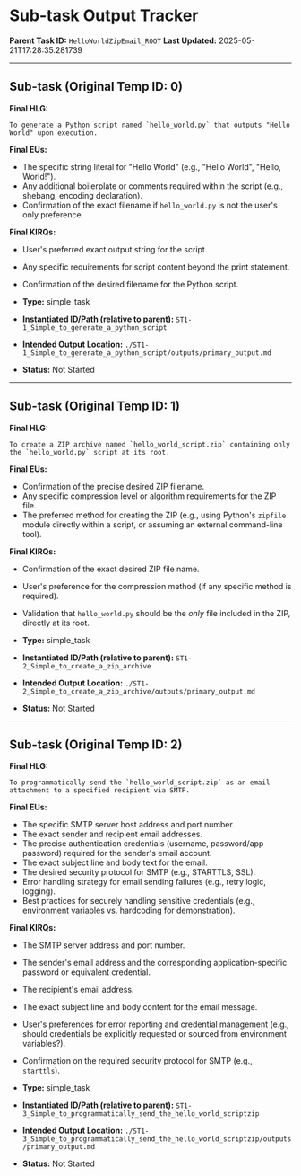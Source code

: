# Sub-task Output Tracker

**Parent Task ID:** `HelloWorldZipEmail_ROOT`
**Last Updated:** 2025-05-21T17:28:35.281739

---
## Sub-task (Original Temp ID: 0)

**Final HLG:**
```
To generate a Python script named `hello_world.py` that outputs "Hello World" upon execution.
```

**Final EUs:**
- The specific string literal for "Hello World" (e.g., "Hello World", "Hello, World!").
- Any additional boilerplate or comments required within the script (e.g., shebang, encoding declaration).
- Confirmation of the exact filename if `hello_world.py` is not the user's only preference.

**Final KIRQs:**
- User's preferred exact output string for the script.
- Any specific requirements for script content beyond the print statement.
- Confirmation of the desired filename for the Python script.

- **Type:** simple_task
- **Instantiated ID/Path (relative to parent):** `ST1-1_Simple_to_generate_a_python_script`
- **Intended Output Location:** `./ST1-1_Simple_to_generate_a_python_script/outputs/primary_output.md`
- **Status:** Not Started

---
## Sub-task (Original Temp ID: 1)

**Final HLG:**
```
To create a ZIP archive named `hello_world_script.zip` containing only the `hello_world.py` script at its root.
```

**Final EUs:**
- Confirmation of the precise desired ZIP filename.
- Any specific compression level or algorithm requirements for the ZIP file.
- The preferred method for creating the ZIP (e.g., using Python's `zipfile` module directly within a script, or assuming an external command-line tool).

**Final KIRQs:**
- Confirmation of the exact desired ZIP file name.
- User's preference for the compression method (if any specific method is required).
- Validation that `hello_world.py` should be the *only* file included in the ZIP, directly at its root.

- **Type:** simple_task
- **Instantiated ID/Path (relative to parent):** `ST1-2_Simple_to_create_a_zip_archive`
- **Intended Output Location:** `./ST1-2_Simple_to_create_a_zip_archive/outputs/primary_output.md`
- **Status:** Not Started

---
## Sub-task (Original Temp ID: 2)

**Final HLG:**
```
To programmatically send the `hello_world_script.zip` as an email attachment to a specified recipient via SMTP.
```

**Final EUs:**
- The specific SMTP server host address and port number.
- The exact sender and recipient email addresses.
- The precise authentication credentials (username, password/app password) required for the sender's email account.
- The exact subject line and body text for the email.
- The desired security protocol for SMTP (e.g., STARTTLS, SSL).
- Error handling strategy for email sending failures (e.g., retry logic, logging).
- Best practices for securely handling sensitive credentials (e.g., environment variables vs. hardcoding for demonstration).

**Final KIRQs:**
- The SMTP server address and port number.
- The sender's email address and the corresponding application-specific password or equivalent credential.
- The recipient's email address.
- The exact subject line and body content for the email message.
- User's preferences for error reporting and credential management (e.g., should credentials be explicitly requested or sourced from environment variables?).
- Confirmation on the required security protocol for SMTP (e.g., `starttls`).

- **Type:** simple_task
- **Instantiated ID/Path (relative to parent):** `ST1-3_Simple_to_programmatically_send_the_hello_world_scriptzip`
- **Intended Output Location:** `./ST1-3_Simple_to_programmatically_send_the_hello_world_scriptzip/outputs/primary_output.md`
- **Status:** Not Started

